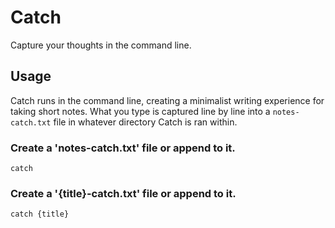 # Catch

Capture your thoughts in the command line. 

## Usage

Catch runs in the command line, creating a minimalist writing experience for taking short notes. What you type is captured line by line into a `notes-catch.txt` file in whatever directory Catch is ran within. 

### Create a 'notes-catch.txt' file or append to it. 
```
catch
```

### Create a '{title}-catch.txt' file or append to it. 
```
catch {title}
```